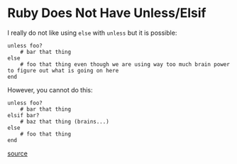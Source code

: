 # Ruby Does Not Have Unless/Elsif

I really do not like using `else` with `unless` but it is possible:

```
unless foo?
	# bar that thing
else
	# foo that thing even though we are using way too much brain power to figure out what is going on here
end
```

However, you cannot do this:

```
unless foo?
	# bar that thing
elsif bar?
	# baz that thing (brains...)
else
 	# foo that thing
end
```

[source](http://www.railstips.org/blog/archives/2008/12/01/unless-the-abused-ruby-conditional/)